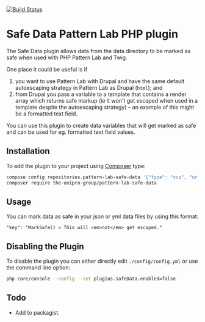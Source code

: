 [![Build Status](https://travis-ci.org/TheUniproGroup/pattern-lab-php-safe-data.svg?branch=master)](https://travis-ci.org/TheUniproGroup/pattern-lab-php-safe-data)

# Safe Data Pattern Lab PHP plugin 

The Safe Data plugin allows data from the data directory to be marked as safe when used with PHP Pattern Lab and Twig.

One place it could be useful is if
1. you want to use Pattern Lab with Drupal and have the same default autoescaping strategy in Pattern
   Lab as Drupal (`html`); and
1. from Drupal you pass a variable to a template that contains a render array which returns safe markup (ie it won't get
   escaped when used in a template despite the autoescaping strategy) – an example of this might be a formatted text
   field.
   
You can use this plugin to create data variables that will get marked as safe and can be used for eg. formatted text
field values. 

## Installation

To add the plugin to your project using [Composer] type:

```bash
compose config repositories.pattern-lab-safe-data '{"type": "vcs", "url": "https://github.com/TheUniproGroup/pattern-lab-php-safe-data"}'
composer require the-unipro-group/pattern-lab-safe-data
```

## Usage

You can mark data as safe in your json or yml data files by using this format: 

```
"key": "MarkSafe() > This will <em>not</em> get escaped."
```

## Disabling the Plugin

To disable the plugin you can either directly edit `./config/config.yml` or use the command line option:

```bash
php core/console --config --set plugins.safeData.enabled=false
```

## Todo

- Add to packagist.

[Composer]: https://getcomposer.org/
